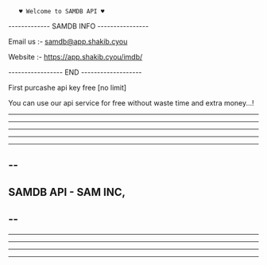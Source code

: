        ♥ Welcome to SAMDB API ♥


------------- SAMDB INFO ----------------

Email us :- samdb@app.shakib.cyou

Website :- https://app.shakib.cyou/imdb/


----------------- END -------------------


First purcashe api key free [no limit]



You can use our api service for free without waste time and extra money...!





---------------------------
----------------------
---------------
----------
-----
--
-
SAMDB API - SAM INC,
-
--
-----
-----------
----------------
------------------------
-----------------------------


